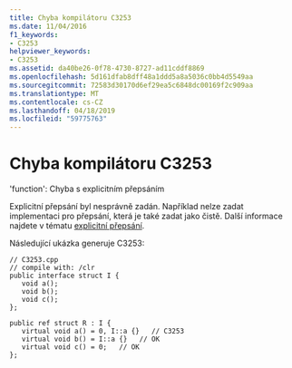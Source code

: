 ```yaml
---
title: Chyba kompilátoru C3253
ms.date: 11/04/2016
f1_keywords:
- C3253
helpviewer_keywords:
- C3253
ms.assetid: da40be26-0f78-4730-8727-ad11cddf8869
ms.openlocfilehash: 5d161dfab8dff48a1ddd5a8a5036c0bb4d5549aa
ms.sourcegitcommit: 72583d30170d6ef29ea5c6848dc00169f2c909aa
ms.translationtype: MT
ms.contentlocale: cs-CZ
ms.lasthandoff: 04/18/2019
ms.locfileid: "59775763"
---
```

# <a name="compiler-error-c3253"></a>Chyba kompilátoru C3253

'function': Chyba s explicitním přepsáním

Explicitní přepsání byl nesprávně zadán. Například nelze zadat implementaci pro přepsání, která je také zadat jako čistě. Další informace najdete v tématu [explicitní přepsání](../../extensions/explicit-overrides-cpp-component-extensions.md).

Následující ukázka generuje C3253:

```
// C3253.cpp
// compile with: /clr
public interface struct I {
   void a();
   void b();
   void c();
};

public ref struct R : I {
   virtual void a() = 0, I::a {}   // C3253
   virtual void b() = I::a {}   // OK
   virtual void c() = 0;   // OK
};
```